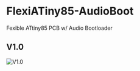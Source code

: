 # FlexiATiny85-AudioBoot
Fexible ATtiny85 PCB w/ Audio Bootloader

## V1.0
![V1.0](https://github.com/idiot-io/FlexiATiny85-AudioBoot/blob/master/FlexiTiny(SMD).png)
